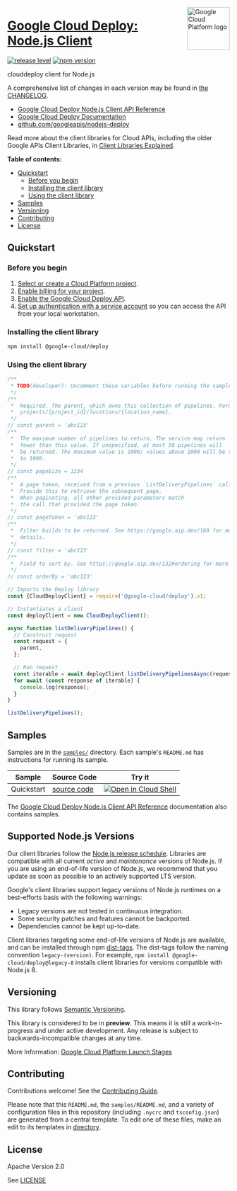 [//]: # "This README.md file is auto-generated, all changes to this file will be lost."
[//]: # "To regenerate it, use `python -m synthtool`."
<img src="https://avatars2.githubusercontent.com/u/2810941?v=3&s=96" alt="Google Cloud Platform logo" title="Google Cloud Platform" align="right" height="96" width="96"/>

# [Google Cloud Deploy: Node.js Client](https://github.com/googleapis/nodejs-deploy)

[![release level](https://img.shields.io/badge/release%20level-preview-yellow.svg?style=flat)](https://cloud.google.com/terms/launch-stages)
[![npm version](https://img.shields.io/npm/v/@google-cloud/deploy.svg)](https://www.npmjs.org/package/@google-cloud/deploy)




clouddeploy client for Node.js


A comprehensive list of changes in each version may be found in
[the CHANGELOG](https://github.com/googleapis/nodejs-deploy/blob/main/CHANGELOG.md).

* [Google Cloud Deploy Node.js Client API Reference][client-docs]
* [Google Cloud Deploy Documentation][product-docs]
* [github.com/googleapis/nodejs-deploy](https://github.com/googleapis/nodejs-deploy)

Read more about the client libraries for Cloud APIs, including the older
Google APIs Client Libraries, in [Client Libraries Explained][explained].

[explained]: https://cloud.google.com/apis/docs/client-libraries-explained

**Table of contents:**


* [Quickstart](#quickstart)
  * [Before you begin](#before-you-begin)
  * [Installing the client library](#installing-the-client-library)
  * [Using the client library](#using-the-client-library)
* [Samples](#samples)
* [Versioning](#versioning)
* [Contributing](#contributing)
* [License](#license)

## Quickstart

### Before you begin

1.  [Select or create a Cloud Platform project][projects].
1.  [Enable billing for your project][billing].
1.  [Enable the Google Cloud Deploy API][enable_api].
1.  [Set up authentication with a service account][auth] so you can access the
    API from your local workstation.

### Installing the client library

```bash
npm install @google-cloud/deploy
```


### Using the client library

```javascript
/**
 * TODO(developer): Uncomment these variables before running the sample.
 */
/**
 *  Required. The parent, which owns this collection of pipelines. Format must be
 *  projects/{project_id}/locations/{location_name}.
 */
// const parent = 'abc123'
/**
 *  The maximum number of pipelines to return. The service may return
 *  fewer than this value. If unspecified, at most 50 pipelines will
 *  be returned. The maximum value is 1000; values above 1000 will be set
 *  to 1000.
 */
// const pageSize = 1234
/**
 *  A page token, received from a previous `ListDeliveryPipelines` call.
 *  Provide this to retrieve the subsequent page.
 *  When paginating, all other provided parameters match
 *  the call that provided the page token.
 */
// const pageToken = 'abc123'
/**
 *  Filter builds to be returned. See https://google.aip.dev/160 for more
 *  details.
 */
// const filter = 'abc123'
/**
 *  Field to sort by. See https://google.aip.dev/132#ordering for more details.
 */
// const orderBy = 'abc123'

// Imports the Deploy library
const {CloudDeployClient} = require('@google-cloud/deploy').v1;

// Instantiates a client
const deployClient = new CloudDeployClient();

async function listDeliveryPipelines() {
  // Construct request
  const request = {
    parent,
  };

  // Run request
  const iterable = await deployClient.listDeliveryPipelinesAsync(request);
  for await (const response of iterable) {
    console.log(response);
  }
}

listDeliveryPipelines();

```



## Samples

Samples are in the [`samples/`](https://github.com/googleapis/nodejs-deploy/tree/main/samples) directory. Each sample's `README.md` has instructions for running its sample.

| Sample                      | Source Code                       | Try it |
| --------------------------- | --------------------------------- | ------ |
| Quickstart | [source code](https://github.com/googleapis/nodejs-deploy/blob/main/samples/quickstart.js) | [![Open in Cloud Shell][shell_img]](https://console.cloud.google.com/cloudshell/open?git_repo=https://github.com/googleapis/nodejs-deploy&page=editor&open_in_editor=samples/quickstart.js,samples/README.md) |



The [Google Cloud Deploy Node.js Client API Reference][client-docs] documentation
also contains samples.

## Supported Node.js Versions

Our client libraries follow the [Node.js release schedule](https://nodejs.org/en/about/releases/).
Libraries are compatible with all current _active_ and _maintenance_ versions of
Node.js.
If you are using an end-of-life version of Node.js, we recommend that you update
as soon as possible to an actively supported LTS version.

Google's client libraries support legacy versions of Node.js runtimes on a
best-efforts basis with the following warnings:

* Legacy versions are not tested in continuous integration.
* Some security patches and features cannot be backported.
* Dependencies cannot be kept up-to-date.

Client libraries targeting some end-of-life versions of Node.js are available, and
can be installed through npm [dist-tags](https://docs.npmjs.com/cli/dist-tag).
The dist-tags follow the naming convention `legacy-(version)`.
For example, `npm install @google-cloud/deploy@legacy-8` installs client libraries
for versions compatible with Node.js 8.

## Versioning

This library follows [Semantic Versioning](http://semver.org/).







This library is considered to be in **preview**. This means it is still a
work-in-progress and under active development. Any release is subject to
backwards-incompatible changes at any time.


More Information: [Google Cloud Platform Launch Stages][launch_stages]

[launch_stages]: https://cloud.google.com/terms/launch-stages

## Contributing

Contributions welcome! See the [Contributing Guide](https://github.com/googleapis/nodejs-deploy/blob/main/CONTRIBUTING.md).

Please note that this `README.md`, the `samples/README.md`,
and a variety of configuration files in this repository (including `.nycrc` and `tsconfig.json`)
are generated from a central template. To edit one of these files, make an edit
to its templates in
[directory](https://github.com/googleapis/synthtool).

## License

Apache Version 2.0

See [LICENSE](https://github.com/googleapis/nodejs-deploy/blob/main/LICENSE)

[client-docs]: https://cloud.google.com/nodejs/docs/reference/deploy/latest
[product-docs]: https://cloud.google.com/deploy/
[shell_img]: https://gstatic.com/cloudssh/images/open-btn.png
[projects]: https://console.cloud.google.com/project
[billing]: https://support.google.com/cloud/answer/6293499#enable-billing
[enable_api]: https://console.cloud.google.com/flows/enableapi?apiid=clouddeploy.googleapis.com
[auth]: https://cloud.google.com/docs/authentication/getting-started
